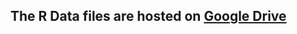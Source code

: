## The R Data files are hosted on [Google Drive][def1]

[def1]: https://drive.google.com/drive/folders/1gbsgV_kNmaPSnU7HuMELBuYNaS5NNADB?usp=sharing
